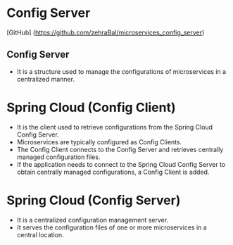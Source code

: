 # Config Server

[GitHub] (https://github.com/zehraBal/microservices_config_server)

## Config Server

- It is a structure used to manage the configurations of microservices in a centralized manner.

# Spring Cloud (Config Client)

- It is the client used to retrieve configurations from the Spring Cloud Config Server.
- Microservices are typically configured as Config Clients.
- The Config Client connects to the Config Server and retrieves centrally managed configuration files.
- If the application needs to connect to the Spring Cloud Config Server to obtain centrally managed configurations, a Config Client is added.

# Spring Cloud (Config Server)

- It is a centralized configuration management server.
- It serves the configuration files of one or more microservices in a central location.
